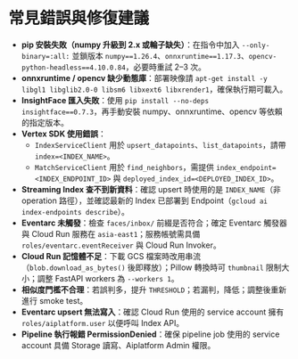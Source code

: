 # 常見錯誤與修復建議

- **pip 安裝失敗（numpy 升級到 2.x 或輪子缺失）**：在指令中加入 `--only-binary=:all:` 並鎖版本 `numpy==1.26.4`、`onnxruntime==1.17.3`、`opencv-python-headless==4.10.0.84`，必要時重試 2–3 次。
- **onnxruntime / opencv 缺少動態庫**：部署映像請 `apt-get install -y libgl1 libglib2.0-0 libsm6 libxext6 libxrender1`，確保執行期可載入。
- **InsightFace 匯入失敗**：使用 `pip install --no-deps insightface==0.7.3`，再手動安裝 numpy、onnxruntime、opencv 等依賴的指定版本。
- **Vertex SDK 使用錯誤**：
  - `IndexServiceClient` 用於 `upsert_datapoints`、`list_datapoints`，請帶 `index=<INDEX_NAME>`。
  - `MatchServiceClient` 用於 `find_neighbors`，需提供 `index_endpoint=<INDEX_ENDPOINT_ID>` 與 `deployed_index_id=<DEPLOYED_INDEX_ID>`。
- **Streaming Index 查不到新資料**：確認 upsert 時使用的是 `INDEX_NAME`（非 operation 路徑），並確認最新的 Index 已部署到 Endpoint（`gcloud ai index-endpoints describe`）。
- **Eventarc 未觸發**：檢查 `faces/inbox/` 前綴是否符合；確定 Eventarc 觸發器與 Cloud Run 服務在 `asia-east1`；服務帳號需具備 `roles/eventarc.eventReceiver` 與 Cloud Run Invoker。
- **Cloud Run 記憶體不足**：下載 GCS 檔案時改用串流（`blob.download_as_bytes()` 後即釋放）；Pillow 轉換時可 `thumbnail` 限制大小；調整 FastAPI workers 為 `--workers 1`。
- **相似度門檻不合理**：若誤判多，提升 `THRESHOLD`；若漏判，降低；調整後重新進行 smoke test。
- **Eventarc upsert 無法寫入**：確認 Cloud Run 使用的 service account 擁有 `roles/aiplatform.user` 以便呼叫 Index API。
- **Pipeline 執行報錯 PermissionDenied**：確保 pipeline job 使用的 service account 具備 Storage 讀寫、Aiplatform Admin 權限。
